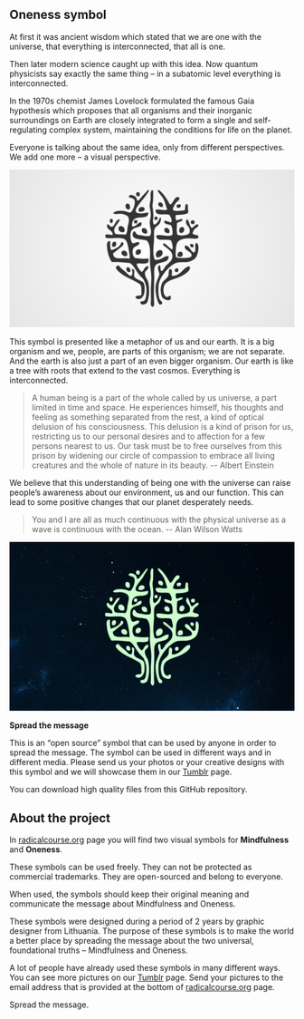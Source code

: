 ## Oneness symbol ##

At first it was ancient wisdom which stated that we are one with the universe, that everything is interconnected, that all is one.

Then later modern science caught up with this idea. Now quantum physicists say exactly the same thing – in a subatomic level everything is interconnected.

In the 1970s chemist James Lovelock formulated the famous Gaia hypothesis which proposes that all organisms and their inorganic surroundings on Earth are closely integrated to form a single and self-regulating complex system, maintaining the conditions for life on the planet.

Everyone is talking about the same idea, only from different perspectives. We add one more – a visual perspective.

![Oneness, gaia symbol, tree, globe, people, holistic](https://github.com/radicalcourse/oneness-symbol/blob/master/Oneness%20symbol/oneness-symbol-small.png?raw=true)

This symbol is presented like a metaphor of us and our earth. It is a big organism and we, people, are parts of this organism; we are not separate. And the earth is also just a part of an even bigger organism. Our earth is like a tree with roots that extend to the vast cosmos. Everything is interconnected.

> A human being is a part of the whole called by us universe, a part limited in time and space. He experiences himself, his thoughts and feeling as something separated from the rest, a kind of optical delusion of his consciousness. This delusion is a kind of prison for us, restricting us to our personal desires and to affection for a few persons nearest to us. Our task must be to free ourselves from this prison by widening our circle of compassion to embrace all living creatures and the whole of nature in its beauty. 
-- Albert Einstein

We believe that this understanding of being one with the universe can raise people’s awareness about our environment, us and our function. This can lead to some positive changes that our planet desperately needs.

> You and I are all as much continuous with the physical universe as a wave is continuous with the ocean.
-- Alan Wilson Watts

![Oneness, one with the Universe, Earth, Planet, Cosmos, interconnectedness symbol](https://github.com/radicalcourse/oneness-symbol/blob/master/Oneness%20symbol/oneness-symbol-bg-small.png?raw=true)

**Spread the message**

This is an “open source” symbol that can be used by anyone in order to spread the message. The symbol can be used in different ways and in different media. Please send us your photos or your creative designs with this symbol and we will showcase them in our [Tumblr](https://radicalcourse.tumblr.com/) page.

You can download high quality files from this GitHub repository.

## About the project ##

In [radicalcourse.org](https://radicalcourse.org) page you will find two visual symbols for **Mindfulness** and **Oneness**.

These symbols can be used freely. They can not be protected as commercial trademarks. They are open-sourced and belong to everyone.

When used, the symbols should keep their original meaning and communicate the message about Mindfulness and Oneness.

These symbols were designed during a period of 2 years by graphic designer from Lithuania. The purpose of these symbols is to make the world a better place by spreading the message about the two universal, foundational truths – Mindfulness and Oneness.

A lot of people have already used these symbols in many different ways. You can see more pictures on our [Tumblr](https://radicalcourse.tumblr.com/) page. Send your pictures to the email address that is provided at the bottom of [radicalcourse.org](https://radicalcourse.org) page.

Spread the message.
